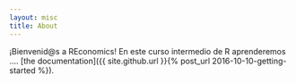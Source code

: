 ```yaml
---
layout: misc
title: About
---
```


¡Bienvenid@s a REconomics! En este curso intermedio de R aprenderemos .... [the documentation]({{ site.github.url }}{% post_url 2016-10-10-getting-started %}).
